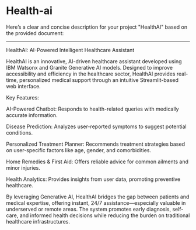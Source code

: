 # Health-ai
Here’s a clear and concise description for your project "HealthAI" based on the provided document:


---

HealthAI: AI-Powered Intelligent Healthcare Assistant

HealthAI is an innovative, AI-driven healthcare assistant developed using IBM Watsonx and Granite Generative AI models. Designed to improve accessibility and efficiency in the healthcare sector, HealthAI provides real-time, personalized medical support through an intuitive Streamlit-based web interface.

Key Features:

AI-Powered Chatbot: Responds to health-related queries with medically accurate information.

Disease Prediction: Analyzes user-reported symptoms to suggest potential conditions.

Personalized Treatment Planner: Recommends treatment strategies based on user-specific factors like age, gender, and comorbidities.

Home Remedies & First Aid: Offers reliable advice for common ailments and minor injuries.

Health Analytics: Provides insights from user data, promoting preventive healthcare.


By leveraging Generative AI, HealthAI bridges the gap between patients and medical expertise, offering instant, 24/7 assistance—especially valuable in underserved or remote areas. The system promotes early diagnosis, self-care, and informed health decisions while reducing the burden on traditional healthcare infrastructures.


